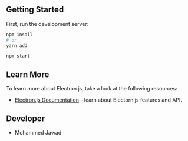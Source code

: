 ## Getting Started

First, run the development server:

```bash
npm insall
# or
yarn add
```

```bash
npm start
```

## Learn More

To learn more about Electron.js, take a look at the following resources:

- [Electron.js Documentation](https://www.electronjs.org/docs/) - learn about Electorn.js features and API.

## Developer

- Mohammed Jawad
